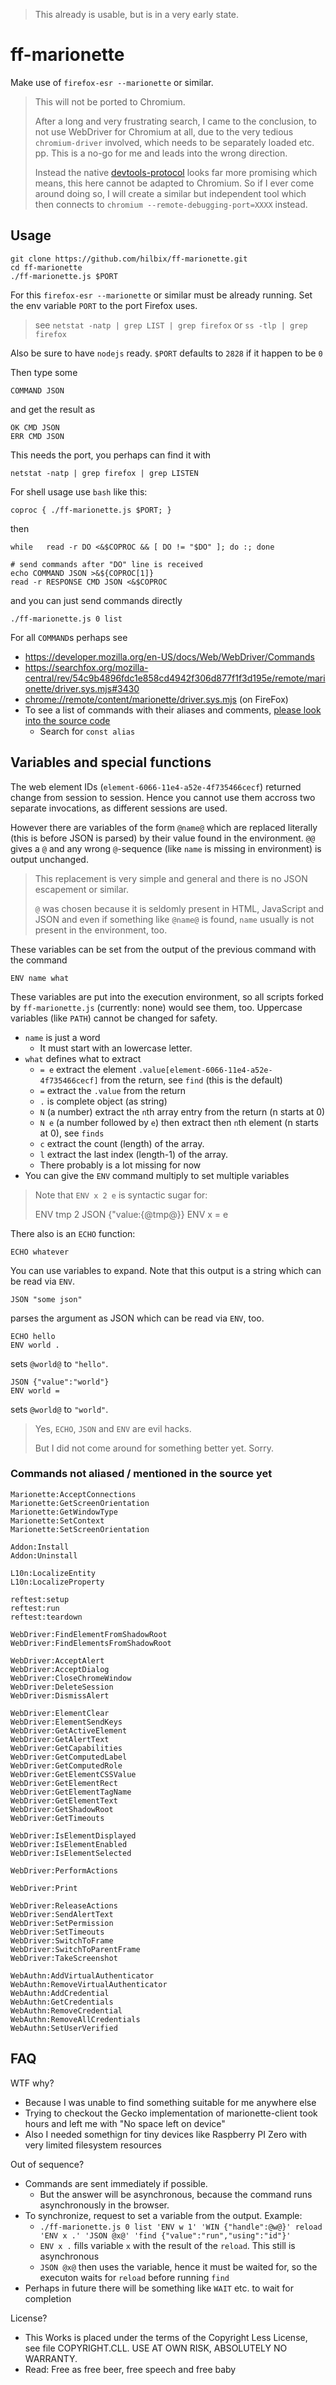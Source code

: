 > This already is usable, but is in a very early state.

# ff-marionette

Make use of `firefox-esr --marionette` or similar.

> This will not be ported to Chromium.
>
> After a long and very frustrating search, I came to the conclusion, to not use WebDriver for Chromium at all,
> due to the very tedious `chromium-driver` involved, which needs to be separately loaded etc. pp.
> This is a no-go for me and leads into the wrong direction.
>
> Instead the native [devtools-protocol](https://chromedevtools.github.io/devtools-protocol/) looks far more promising
> which means, this here cannot be adapted to Chromium.  So if I ever come around doing so, I will create a similar
> but independent tool which then connects to `chromium --remote-debugging-port=XXXX` instead.


## Usage

	git clone https://github.com/hilbix/ff-marionette.git
	cd ff-marionette
	./ff-marionette.js $PORT

For this `firefox-esr --marionette` or similar must be already running.
Set the env variable `PORT` to the port Firefox uses.

> see `netstat -natp | grep LIST | grep firefox` or `ss -tlp | grep firefox`

Also be sure to have `nodejs` ready.  `$PORT` defaults to `2828` if it happen to be `0`

Then type some

	COMMAND JSON

and get the result as

	OK CMD JSON
	ERR CMD JSON

This needs the port, you perhaps can find it with

	netstat -natp | grep firefox | grep LISTEN

For shell usage use `bash` like this:

	coproc { ./ff-marionette.js $PORT; }

then

	while	read -r DO <&$COPROC && [ DO != "$DO" ]; do :; done

	# send commands after "DO" line is received
	echo COMMAND JSON >&${COPROC[1]}
	read -r RESPONSE CMD JSON <&$COPROC

and you can just send commands directly

	./ff-marionette.js 0 list

For all `COMMAND`s perhaps see

- <https://developer.mozilla.org/en-US/docs/Web/WebDriver/Commands>
- <https://searchfox.org/mozilla-central/rev/54c9b4896fdc1e858cd4942f306d877f1f3d195e/remote/marionette/driver.sys.mjs#3430>
- <chrome://remote/content/marionette/driver.sys.mjs> (on FireFox)
- To see a list of commands with their aliases and comments, [please look into the source code](ff-marionette.js)
  - Search for `const alias`

## Variables and special functions

The web element IDs (`element-6066-11e4-a52e-4f735466cecf`) returned change from session to session.
Hence you cannot use them accross two separate invocations, as different sessions are used.

However there are variables of the form `@name@` which are replaced literally (this is before JSON is parsed) by their value
found in the environment.  `@@` gives a `@` and any wrong `@`-sequence (like `name` is missing in environment) is output unchanged.

> This replacement is very simple and general and there is no JSON escapement or similar.
>
> `@` was chosen because it is seldomly present in HTML, JavaScript and JSON and even if something like `@name@` is found,
> `name` usually is not present in the environment, too.

These variables can be set from the output of the previous command with the command

	ENV name what

These variables are put into the execution environment, so all scripts forked by `ff-marionette.js` (currently: none) would see them, too.
Uppercase variables (like `PATH`) cannot be changed for safety.

- `name` is just a word
  - It must start with an lowercase letter.
- `what` defines what to extract
  - `= e` extract the element `.value[element-6066-11e4-a52e-4f735466cecf]` from the return, see `find` (this is the default)
  - `=` extract the `.value` from the return
  - `.` is complete object (as string)
  - `N` (a number) extract the `n`th array entry from the return (n starts at 0)
  - `N e` (a number followed by `e`) then extract then `n`th element (n starts at 0), see `finds`
  - `c` extract the count (length) of the array.
  - `l` extract the last index (length-1) of the array.
  - There probably is a lot missing for now
- You can give the `ENV` command multiply to set multiple variables

> Note that `ENV x 2 e` is syntactic sugar for:
>
>	ENV tmp 2
>	JSON {"value:{@tmp@}}
>	ENV x = e

There also is an `ECHO` function:

	ECHO whatever

You can use variables to expand.  Note that this output is a string which can be read via `ENV`.

	JSON "some json"

parses the argument as JSON which can be read via `ENV`, too.

	ECHO hello
	ENV world .

sets `@world@` to `"hello"`.

	JSON {"value":"world"}
	ENV world =

sets `@world@` to `"world"`.

> Yes, `ECHO`, `JSON` and `ENV` are evil hacks.
>
> But I did not come around for something better yet.
> Sorry.


### Commands not aliased / mentioned in the source yet

```
Marionette:AcceptConnections
Marionette:GetScreenOrientation
Marionette:GetWindowType
Marionette:SetContext
Marionette:SetScreenOrientation

Addon:Install
Addon:Uninstall

L10n:LocalizeEntity
L10n:LocalizeProperty

reftest:setup
reftest:run
reftest:teardown

WebDriver:FindElementFromShadowRoot
WebDriver:FindElementsFromShadowRoot

WebDriver:AcceptAlert
WebDriver:AcceptDialog
WebDriver:CloseChromeWindow
WebDriver:DeleteSession
WebDriver:DismissAlert

WebDriver:ElementClear
WebDriver:ElementSendKeys
WebDriver:GetActiveElement
WebDriver:GetAlertText
WebDriver:GetCapabilities
WebDriver:GetComputedLabel
WebDriver:GetComputedRole
WebDriver:GetElementCSSValue
WebDriver:GetElementRect
WebDriver:GetElementTagName
WebDriver:GetElementText
WebDriver:GetShadowRoot
WebDriver:GetTimeouts

WebDriver:IsElementDisplayed
WebDriver:IsElementEnabled
WebDriver:IsElementSelected

WebDriver:PerformActions

WebDriver:Print

WebDriver:ReleaseActions
WebDriver:SendAlertText
WebDriver:SetPermission
WebDriver:SetTimeouts
WebDriver:SwitchToFrame
WebDriver:SwitchToParentFrame
WebDriver:TakeScreenshot

WebAuthn:AddVirtualAuthenticator
WebAuthn:RemoveVirtualAuthenticator
WebAuthn:AddCredential
WebAuthn:GetCredentials
WebAuthn:RemoveCredential
WebAuthn:RemoveAllCredentials
WebAuthn:SetUserVerified
```


## FAQ

WTF why?

- Because I was unable to find something suitable for me anywhere else
- Trying to checkout the Gecko implementation of marionette-client took hours and left me with "No space left on device"
- Also I needed somethign for tiny devices like Raspberry PI Zero with very limited filesystem resources

Out of sequence?

- Commands are sent immediately if possible.
  - But the answer will be asynchronous, because the command runs asynchronously in the browser.
- To synchronize, request to set a variable from the output.   Example:
  - `./ff-marionette.js 0 list 'ENV w 1' 'WIN {"handle":@w@}' reload 'ENV x .' 'JSON @x@' 'find {"value":"run","using":"id"}'`
  - `ENV x .` fills variable `x` with the result of the `reload`.  This still is asynchronous
  - `JSON @x@` then uses the variable, hence it must be waited for, so the executon waits for `reload` before running `find`
- Perhaps in future there will be something like `WAIT` etc. to wait for completion

License?

- This Works is placed under the terms of the Copyright Less License,  
  see file COPYRIGHT.CLL.  USE AT OWN RISK, ABSOLUTELY NO WARRANTY.
- Read: Free as free beer, free speech and free baby

